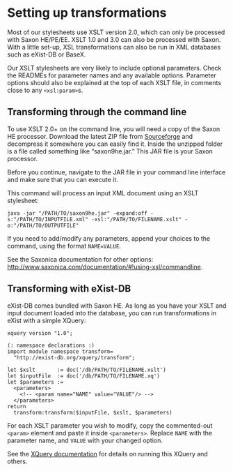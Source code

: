 <!-- Last updated 2019-03-15 -->
# Setting up transformations

Most of our stylesheets use XSLT version 2.0, which can only be processed with Saxon HE/PE/EE. XSLT 1.0 and 3.0 can also be processed with Saxon. With a little set-up, XSL transformations can also be run in XML databases such as eXist-DB or BaseX.

Our XSLT stylesheets are very likely to include optional parameters. Check the READMEs for parameter names and any available options. Parameter options should also be explained at the top of each XSLT file, in comments close to any `<xsl:param>`s.

<!-- ## Transforming with oXygen

-->

## Transforming through the command line

To use XSLT 2.0+ on the command line, you will need a copy of the Saxon HE processor. Download the latest ZIP file from [Sourceforge](https://sourceforge.net/projects/saxon/files/Saxon-HE/) and decompress it somewhere you can easily find it. Inside the unzipped folder is a file called something like “saxon9he.jar.” This JAR file is your Saxon processor.

Before you continue, navigate to the JAR file in your command line interface and make sure that you can execute it.

This command will process an input XML document using an XSLT stylesheet: 

    java -jar "/PATH/TO/saxon9he.jar" -expand:off -s:"/PATH/TO/INPUTFILE.xml" -xsl:"/PATH/TO/FILENAME.xslt" -o:"/PATH/TO/OUTPUTFILE"

If you need to add/modify any parameters, append your choices to the command, using the format `NAME=VALUE`.

See the Saxonica documentation for other options: <http://www.saxonica.com/documentation/#!using-xsl/commandline>.

## Transforming with eXist-DB

eXist-DB comes bundled with Saxon HE. As long as you have your XSLT and input document loaded into the database, you can run transformations in eXist with a simple XQuery:

    xquery version "1.0";
    
    (: namespace declarations :)
    import module namespace transform=
      "http://exist-db.org/xquery/transform";
    
    let $xslt       := doc('/db/PATH/TO/FILENAME.xslt')
    let $inputFile  := doc('/db/PATH/TO/FILENAME.xq')
    let $parameters := 
      <parameters>
        <!-- <param name="NAME" value="VALUE"/> -->
      </parameters>
    return
      transform:transform($inputFile, $xslt, $parameters)

For each XSLT parameter you wish to modify, copy the commented-out `<param>` element and paste it inside `<parameters>`. Replace `NAME` with the parameter name, and `VALUE` with your changed option.

See the [XQuery documentation](setup-xquery.md#exist) for details on running this XQuery and others.

<!--## Transforming with BaseX-->


